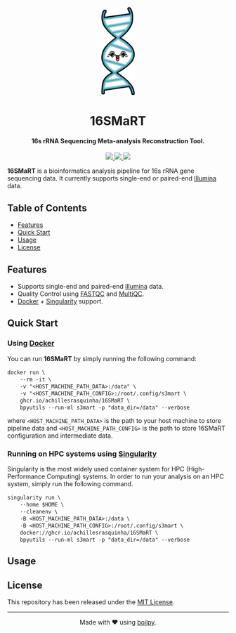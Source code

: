 <div align="center">
  <img src=".github/assets/logo.png" height="200">
  <h1>
      16SMaRT
  </h1>
  <h4>16s rRNA Sequencing Meta-analysis Reconstruction Tool.</h4>
</div>

<p align="center">
    <a href='https://github.com/achillesrasquinha/16SMaRT/actions?query=workflow:"Continuous Integration"'>
      <img src="https://img.shields.io/github/workflow/status/achillesrasquinha/16SMaRT/Continuous Integration?style=flat-square">
    </a>
    <a href="https://coveralls.io/github/achillesrasquinha/16SMaRT">
      <img src="https://img.shields.io/coveralls/github/achillesrasquinha/16SMaRT.svg?style=flat-square">
    </a>
    <a href="https://git.io/boilpy">
      <img src="https://img.shields.io/badge/made%20with-boilpy-red.svg?style=flat-square">
    </a>
</p>

**16SMaRT** is a bioinformatics analysis pipeline for 16s rRNA gene sequencing data. It currently supports single-end or paired-end [Illumina](https://www.illumina.com/) data.

## Table of Contents

* [Features](#features)
* [Quick Start](#quick-start)
* [Usage](#usage)
* [License](#license)

## Features

* Supports single-end and paired-end [Illumina](https://www.illumina.com/) data.
* Quality Control using [FASTQC](https://www.bioinformatics.babraham.ac.uk/projects/fastqc/) and [MultiQC](https://multiqc.info/).
* [Docker](https://www.docker.com/) + [Singularity](https://singularity.hpcng.org/) support.

## Quick Start

### Using [Docker](https://www.docker.com/)

You can run **16SMaRT** by simply running the following command:

```
docker run \
    --rm -it \
    -v "<HOST_MACHINE_PATH_DATA>:/data" \
    -v "<HOST_MACHINE_PATH_CONFIG>:/root/.config/s3mart \
    ghcr.io/achillesrasquinha/16SMaRT \
    bpyutils --run-ml s3mart -p "data_dir=/data" --verbose
```

where `<HOST_MACHINE_PATH_DATA>` is the path to your host machine to store pipeline data and `<HOST_MACHINE_PATH_CONFIG>` is the path to store 16SMaRT configuration and intermediate data.

### Running on HPC systems using [Singularity](https://singularity.hpcng.org/)

Singularity is the most widely used container system for HPC (High-Performance Computing) systems. In order to run your analysis on an HPC system, simply run the following command.

```
singularity run \
    --home $HOME \
    --cleanenv \
    -B <HOST_MACHINE_PATH_DATA>:/data \
    -B <HOST_MACHINE_PATH_CONFIG>:/root/.config/s3mart \
    docker://ghcr.io/achillesrasquinha/16SMaRT \
    bpyutils --run-ml s3mart -p "data_dir=/data" --verbose
```

## Usage

## License

This repository has been released under the [MIT License](LICENSE).

---

<div align="center">
  Made with ❤️ using <a href="https://git.io/boilpy">boilpy</a>.
</div>